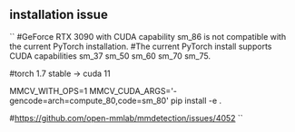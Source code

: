 ## installation issue

``
#GeForce RTX 3090 with CUDA capability sm_86 is not compatible with the current PyTorch installation.
#The current PyTorch install supports CUDA capabilities sm_37 sm_50 sm_60 sm_70 sm_75.

#torch 1.7 stable -> cuda 11


MMCV_WITH_OPS=1 MMCV_CUDA_ARGS='-gencode=arch=compute_80,code=sm_80' pip install -e .


#https://github.com/open-mmlab/mmdetection/issues/4052
``